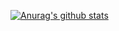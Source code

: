 

[![Anurag's github stats](https://github-readme-stats.vercel.app/api?username=NoHandsMate)](https://github.com/anuraghazra/github-readme-stats&show_icons=true&theme=radical)
